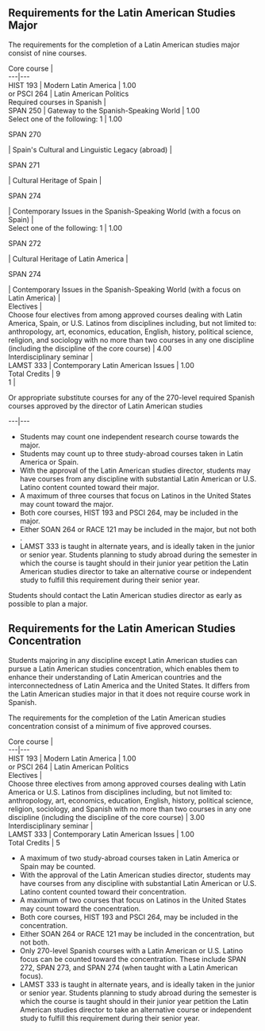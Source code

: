 

##  Requirements for the Latin American Studies Major

The requirements for the completion of a Latin American studies major consist of nine courses.

Core course  |  
---|---  
HIST 193  |  Modern Latin America  |  1.00  
or PSCI 264  |  Latin American Politics  
Required courses in Spanish  |  
SPAN 250  |  Gateway to the Spanish-Speaking World  |  1.00  
Select one of the following:  1  |  1.00  
  
SPAN 270

|  Spain's Cultural and Linguistic Legacy (abroad)  |  
  
SPAN 271

|  Cultural Heritage of Spain  |  
  
SPAN 274

|  Contemporary Issues in the Spanish-Speaking World (with a focus on Spain)  |  
Select one of the following:  1  |  1.00  
  
SPAN 272

|  Cultural Heritage of Latin America  |  
  
SPAN 274

|  Contemporary Issues in the Spanish-Speaking World (with a focus on Latin America)  |  
Electives  |  
Choose four electives from among approved courses dealing with Latin America, Spain, or U.S. Latinos from disciplines including, but not limited to: anthropology, art, economics, education, English, history, political science, religion, and sociology with no more than two courses in any one discipline (including the discipline of the core course)  |  4.00  
Interdisciplinary seminar  |  
LAMST 333  |  Contemporary Latin American Issues  |  1.00  
Total Credits  |  9  
1  |

Or appropriate substitute courses for any of the 270-level required Spanish courses approved by the director of Latin American studies  
  
---|---  
  
  * Students may count one independent research course towards the major. 
  * Students may count up to three study-abroad courses taken in Latin America or Spain. 
  * With the approval of the Latin American studies director, students may have courses from any discipline with substantial Latin American or U.S. Latino content counted toward their major. 
  * A maximum of three courses that focus on Latinos in the United States may count toward the major. 
  * Both core courses, HIST 193 and PSCI 264, may be included in the major. 
  * Either SOAN 264 or RACE 121 may be included in the major, but not both . 
  * LAMST 333 is taught in alternate years, and is ideally taken in the junior or senior year. Students planning to study abroad during the semester in which the course is taught should in their junior year petition the Latin American studies director to take an alternative course or independent study to fulfill this requirement during their senior year. 

Students should contact the Latin American studies director as early as possible to plan a major.

##  Requirements for the Latin American Studies Concentration

Students majoring in any discipline except Latin American studies can pursue a Latin American studies concentration, which enables them to enhance their understanding of Latin American countries and the interconnectedness of Latin America and the United States. It differs from the Latin American studies major in that it does not require course work in Spanish.

The requirements for the completion of the Latin American studies concentration consist of a minimum of five approved courses.

Core course  |  
---|---  
HIST 193  |  Modern Latin America  |  1.00  
or PSCI 264  |  Latin American Politics  
Electives  |  
Choose three electives from among approved courses dealing with Latin America or U.S. Latinos from disciplines including, but not limited to: anthropology, art, economics, education, English, history, political science, religion, sociology, and Spanish with no more than two courses in any one discipline (including the discipline of the core course)  |  3.00  
Interdisciplinary seminar  |  
LAMST 333  |  Contemporary Latin American Issues  |  1.00  
Total Credits  |  5  
  
  * A maximum of two study-abroad courses taken in Latin America or Spain may be counted. 
  * With the approval of the Latin American studies director, students may have courses from any discipline with substantial Latin American or U.S. Latino content counted toward their concentration. 
  * A maximum of two courses that focus on Latinos in the United States may count toward the concentration. 
  * Both core courses, HIST 193 and PSCI 264, may be included in the concentration. 
  * Either SOAN 264 or RACE 121 may be included in the concentration, but not both. 
  * Only 270-level Spanish courses with a Latin American or U.S. Latino focus can be counted toward the concentration. These include SPAN 272, SPAN 273, and SPAN 274 (when taught with a Latin American focus). 
  * LAMST 333 is taught in alternate years, and is ideally taken in the junior or senior year. Students planning to study abroad during the semester is which the course is taught should in their junior year petition the Latin American studies director to take an alternative course or independent study to fulfill this requirement during their senior year. 

